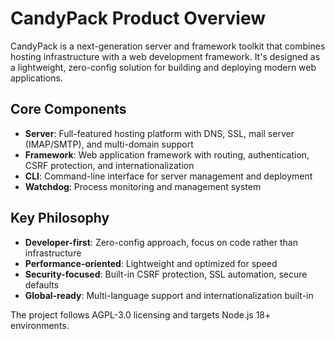 # CandyPack Product Overview

CandyPack is a next-generation server and framework toolkit that combines hosting infrastructure with a web development framework. It's designed as a lightweight, zero-config solution for building and deploying modern web applications.

## Core Components

- **Server**: Full-featured hosting platform with DNS, SSL, mail server (IMAP/SMTP), and multi-domain support
- **Framework**: Web application framework with routing, authentication, CSRF protection, and internationalization
- **CLI**: Command-line interface for server management and deployment
- **Watchdog**: Process monitoring and management system

## Key Philosophy

- **Developer-first**: Zero-config approach, focus on code rather than infrastructure
- **Performance-oriented**: Lightweight and optimized for speed
- **Security-focused**: Built-in CSRF protection, SSL automation, secure defaults
- **Global-ready**: Multi-language support and internationalization built-in

The project follows AGPL-3.0 licensing and targets Node.js 18+ environments.